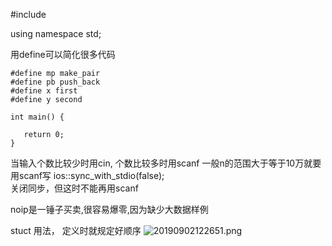 #include <iostream>

using namespace std;

用define可以简化很多代码
```
#define mp make_pair
#define pb push_back
#define x first
#define y second

int main() {
   
   return 0;
}
```
当输入个数比较少时用cin, 个数比较多时用scanf
一般n的范围大于等于10万就要用scanf写
ios::sync_with_stdio(false);  
关闭同步，但这时不能再用scanf

noip是一锤子买卖,很容易爆零,因为缺少大数据样例 



stuct 用法， 定义时就规定好顺序
![20190902122651.png](https://i.loli.net/2019/09/02/nKYP7zj3GodvyXr.png)
